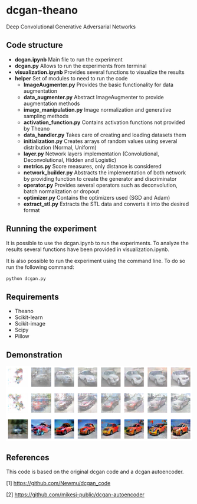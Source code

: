 # dcgan-theano
Deep Convolutional Generative Adversarial Networks

## Code structure

* **dcgan.ipynb** Main file to run the experiment
* **dcgan.py** Allows to run the experiments from terminal
* **visualization.ipynb** Provides several functions to visualize the results
* **helper** Set of modules to need to run the code
    * **ImageAugmenter.py** Provides the basic functionality for data augmentation
    * **data_augmenter.py** Abstract ImageAugmenter to provide augmentation methods
    * **image_manipulation.py** Image normalization and generative sampling methods
    * **activation_function.py** Contains activation functions not provided by Theano
    * **data_handler.py** Takes care of creating and loading datasets them 
    * **initialization.py** Creates arrays of random values using several distribution (Normal, Uniform)
    * **layer.py** Network layers implementation (Convolutional, Deconvolutional, Hidden and Logistic)
    * **metrics.py** Score measures, only distance is considered 
    * **network_builder.py** Abstracts the implementation of both network by providing function to create the generator and discriminator
    * **operator.py** Provides several operators such as deconvolution, batch normalization or dropout
    * **optimizer.py** Contains the optimizers used (SGD and Adam)
    * **extract_stl.py** Extracts the STL data and converts it into the desired format

## Running the experiment

It is possible to use the dcgan.ipynb to run the experiments. To analyze the results several functions have been provided in visualization.ipynb.

It is also possible to run the experiment using the command line. To do so run the following command:

```bash
python dcgan.py
```


## Requirements

* Theano
* Scikit-learn
* Scikit-image
* Scipy
* Pillow

## Demonstration

![Scheme](images/dcgans_progress.png)

## References

This code is based on the original dcgan code and a dcgan autoencoder. 

[1] https://github.com/Newmu/dcgan_code

[2] https://github.com/mikesj-public/dcgan-autoencoder